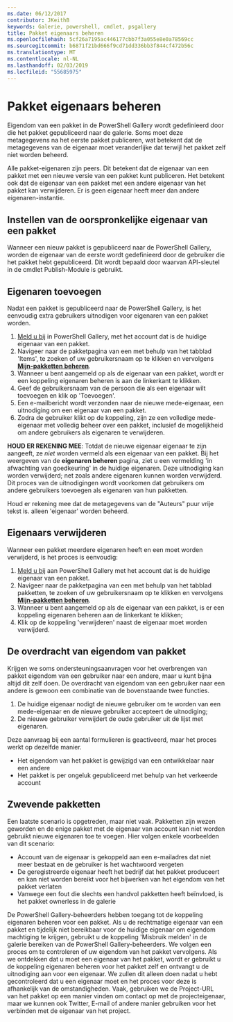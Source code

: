```yaml
---
ms.date: 06/12/2017
contributor: JKeithB
keywords: Galerie, powershell, cmdlet, psgallery
title: Pakket eigenaars beheren
ms.openlocfilehash: 5cf26a7195ac446177cbb7f3a055e8e0a78569cc
ms.sourcegitcommit: b6871f21bd666f9cd71dd336bb3f844cf472b56c
ms.translationtype: MT
ms.contentlocale: nl-NL
ms.lasthandoff: 02/03/2019
ms.locfileid: "55685975"
---
```

# <a name="managing-package-owners"></a>Pakket eigenaars beheren

Eigendom van een pakket in de PowerShell Gallery wordt gedefinieerd door die het pakket gepubliceerd naar de galerie.
Soms moet deze metagegevens na het eerste pakket publiceren, wat betekent dat de metagegevens van de eigenaar moet veranderlijke dat terwijl het pakket zelf niet worden beheerd.

Alle pakket-eigenaren zijn peers.
Dit betekent dat de eigenaar van een pakket met een nieuwe versie van een pakket kunt publiceren. Het betekent ook dat de eigenaar van een pakket met een andere eigenaar van het pakket kan verwijderen.
Er is geen eigenaar heeft meer dan andere eigenaren-instantie.

## <a name="setting-a-packages-initial-owner"></a>Instellen van de oorspronkelijke eigenaar van een pakket

Wanneer een nieuw pakket is gepubliceerd naar de PowerShell Gallery, worden de eigenaar van de eerste wordt gedefinieerd door de gebruiker die het pakket hebt gepubliceerd. Dit wordt bepaald door waarvan API-sleutel in de cmdlet Publish-Module is gebruikt.

## <a name="adding-owners"></a>Eigenaren toevoegen

Nadat een pakket is gepubliceerd naar de PowerShell Gallery, is het eenvoudig extra gebruikers uitnodigen voor eigenaren van een pakket worden.

1. [Meld u bij](https://powershellgallery.com/users/account/LogOn) in PowerShell Gallery, met het account dat is de huidige eigenaar van een pakket.
2. Navigeer naar de pakketpagina van een met behulp van het tabblad 'Items', te zoeken of uw gebruikersnaam op te klikken en vervolgens [ **Mijn-pakketten beheren**](https://www.powershellgallery.com/account/Packages).
3. Wanneer u bent aangemeld op als de eigenaar van een pakket, wordt er een koppeling eigenaren beheren is aan de linkerkant te klikken.
4. Geef de gebruikersnaam van de persoon die als een eigenaar wilt toevoegen en klik op 'Toevoegen'.
5. Een e-mailbericht wordt verzonden naar de nieuwe mede-eigenaar, een uitnodiging om een eigenaar van een pakket.
6. Zodra de gebruiker klikt op de koppeling, zijn ze een volledige mede-eigenaar met volledig beheer over een pakket, inclusief de mogelijkheid om andere gebruikers als eigenaren te verwijderen.

**HOUD ER REKENING MEE**: Totdat de nieuwe eigenaar eigenaar te zijn aangeeft, ze *niet* worden vermeld als een eigenaar van een pakket.
Bij het weergeven van de **eigenaren beheren** pagina, ziet u een vermelding 'in afwachting van goedkeuring' in de huidige eigenaren.
Deze uitnodiging kan worden verwijderd; net zoals andere eigenaren kunnen worden verwijderd.
Dit proces van de uitnodigingen wordt voorkomen dat gebruikers om andere gebruikers toevoegen als eigenaren van hun pakketten.

Houd er rekening mee dat de metagegevens van de "Auteurs" puur vrije tekst is. alleen 'eigenaar' worden beheerd.


## <a name="removing-owners"></a>Eigenaars verwijderen

Wanneer een pakket meerdere eigenaren heeft en een moet worden verwijderd, is het proces is eenvoudig:

1. [Meld u bij](https://powershellgallery.com/users/account/LogOn) aan PowerShell Gallery met het account dat is de huidige eigenaar van een pakket.
2. Navigeer naar de pakketpagina van een met behulp van het tabblad pakketten, te zoeken of uw gebruikersnaam op te klikken en vervolgens [ **Mijn-pakketten beheren**](https://www.powershellgallery.com/account/Packages).
3. Wanneer u bent aangemeld op als de eigenaar van een pakket, is er een koppeling eigenaren beheren aan de linkerkant te klikken;
4. Klik op de koppeling 'verwijderen' naast de eigenaar moet worden verwijderd.



## <a name="transferring-package-ownership"></a>De overdracht van eigendom van pakket

Krijgen we soms ondersteuningsaanvragen voor het overbrengen van pakket eigendom van een gebruiker naar een andere, maar u kunt bijna altijd dit zelf doen.
De overdracht van eigendom van een gebruiker naar een andere is gewoon een combinatie van de bovenstaande twee functies.

1. De huidige eigenaar nodigt de nieuwe gebruiker om te worden van een mede-eigenaar en de nieuwe gebruiker accepteert de uitnodiging;
2. De nieuwe gebruiker verwijdert de oude gebruiker uit de lijst met eigenaren.

Deze aanvraag bij een aantal formulieren is geactiveerd, maar het proces werkt op dezelfde manier.

- Het eigendom van het pakket is gewijzigd van een ontwikkelaar naar een andere
- Het pakket is per ongeluk gepubliceerd met behulp van het verkeerde account


## <a name="orphaned-packages"></a>Zwevende pakketten

Een laatste scenario is opgetreden, maar niet vaak.
Pakketten zijn wezen geworden en de enige pakket met de eigenaar van account kan niet worden gebruikt nieuwe eigenaren toe te voegen.
Hier volgen enkele voorbeelden van dit scenario:

- Account van de eigenaar is gekoppeld aan een e-mailadres dat niet meer bestaat en de gebruiker is het wachtwoord vergeten
- De geregistreerde eigenaar heeft het bedrijf dat het pakket produceert en kan niet worden bereikt voor het bijwerken van het eigendom van het pakket verlaten
- Vanwege een fout die slechts een handvol pakketten heeft beïnvloed, is het pakket ownerless in de galerie

De PowerShell Gallery-beheerders hebben toegang tot de koppeling eigenaren beheren voor een pakket.
Als u de rechtmatige eigenaar van een pakket en tijdelijk niet bereikbaar voor de huidige eigenaar om eigendom machtiging te krijgen, gebruikt u de koppeling 'Misbruik melden' in de galerie bereiken van de PowerShell Gallery-beheerders.
We volgen een proces om te controleren of uw eigendom van het pakket vervolgens.
Als we ontdekken dat u moet een eigenaar van het pakket, wordt er gebruikt u de koppeling eigenaren beheren voor het pakket zelf en ontvangt u de uitnodiging aan voor een eigenaar.
We zullen dit alleen doen nadat u hebt gecontroleerd dat u een eigenaar moet en het proces voor deze is afhankelijk van de omstandigheden.
Vaak, gebruiken we de Project-URL van het pakket op een manier vinden om contact op met de projecteigenaar, maar we kunnen ook Twitter, E-mail of andere manier gebruiken voor het verbinden met de eigenaar van het project.
